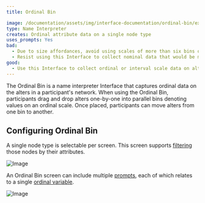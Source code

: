 ```yaml
---
title: Ordinal Bin

image: /documentation/assets/img/interface-documentation/ordinal-bin/example.png
type: Name Interpreter
creates: Ordinal attribute data on a single node type
uses_prompts: Yes
bad:
  - Due to size affordances, avoid using scales of more than six bins on this Interface. Larger scales cause bin labels to be difficult to read and the other visual components on the Interface become compromised.
  - Resist using this Interface to collect nominal data that would be more suitable for capture on the [Categorical Bin](../categorical-bin/).
good:
  - Use this Interface to collect ordinal or interval scale data on alters. Although a Likert Scale can be added as an [input control](../../key-concepts/input-controls/) on other interfaces, the drag and drop functionality on the Ordinal Bin provides a tactile method to capturing these data that is engaging for participants.
---
```


The Ordinal Bin is a name interpreter Interface that captures ordinal data on the alters in a participant's network. When using the Ordinal Bin, participants drag and drop alters one-by-one into parallel bins denoting values on an ordinal scale. Once placed, participants can move alters from one bin to another.

## Configuring Ordinal Bin

A single node type is selectable per screen. This screen supports [filtering](../_key-concepts/network-filtering.md) those nodes by their attributes.

![Image](/documentation/assets/img/interface-documentation/ordinal-bin/architect_1.png)

An Ordinal Bin screen can include multiple [prompts](../_key-concepts/prompts.md), each of which relates to a single [ordinal variable](../_reference/variable-types.md#ordinal).

![Image](/documentation/assets/img/interface-documentation/ordinal-bin/architect_2.png)
